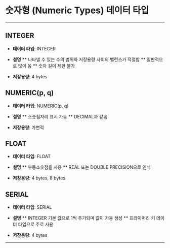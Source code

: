 # 숫자형 (Numeric Types) 데이터 타입

***

## INTEGER

* **데이터 타입**: INTEGER

* **설명**
** 나타낼 수 있는 수의 범위와 저장용량 사이의 밸런스가 적절함
** 일반적으로 많이 씀
** 숫자 길이 제한 불가

* **저장용량**: 4 bytes

## NUMERIC(p, q)

* **데이터 타입**: NUMERIC(p, q)

* **설명**
** 소숫점자리 표시 가능
** DECIMAL과 같음

* **저장용량**: 가변적

## FLOAT

* **데이터 타입**: FLOAT

* **설명**
** 부동소숫점을 사용
** REAL 또는 DOUBLE PRECISION으로 인식

* **저장용량**: 4 bytes, 8 bytes

## SERIAL

* **데이터 타입**: SERIAL

* **설명**
** INTEGER 기본 값으로 1씩 추가되며 값이 자동 생성
** 프라이머리 키 데이터 타입으로 주로 사용

* **저장용량**: 4 bytes

***
